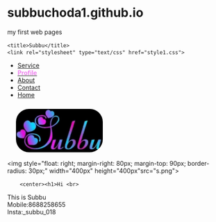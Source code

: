 # subbuchoda1.github.io
my first web pages

<!DOCTYPE html>
<html>
<head>
	
	<title>Subbu</title>
	<link rel="stylesheet" type="text/css" href="style1.css">
</head>
<body    >

<nav>
<ul><li><a href="Service.html">Service</a></li>
	<li><a href="Profile.html"><b style="color: violet;">Profile</b></a></li>
	<li><a href="About.html">About</a></li>
	<li><a href="Contact.html">Contact</a></li>
	<li><a href="subb.html">Home</a></li>
	
</ul>
</nav>
<img  style="margin-top:10px ;
		margin-left: 20px;
		border-radius: 30px;
		" width="200px" height="100px"src="s3.jpg">

<div class="abc">



<img style="float: right;
         margin-right: 80px;
         margin-top: 90px;
         border-radius: 30px;" width="400px" height="400px"src="s.png"></div>

        <center><h1>Hi <br>
This is Subbu<br>
Mobile:8688258655<br>
Insta:_subbu_018</h1></center>



</body>
</html>
